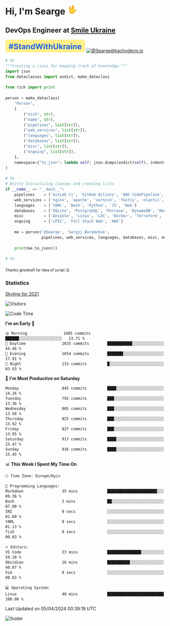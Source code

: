 # Hi, I'm Searge <img src="images/vulcan.webp" style="display: inline-block; margin: 0; height: 2rem" alt="Vulcan salute" />

## DevOps Engineer at [Smile Ukraine](https://smile-ukraine.com/en)

[![Stand With Ukraine](https://raw.githubusercontent.com/vshymanskyy/StandWithUkraine/main/badges/StandWithUkraine.svg)](https://stand-with-ukraine.pp.ua)
<a rel="me" href="https://hachyderm.io/@Searge">![@Searge@hachyderm.io](https://img.shields.io/badge/-@Searge-%232B90D9?logo=mastodon&logoColor=white)</a>

```python
# %%
"""Creating a class for keeping track of knowledge."""
import json
from dataclasses import asdict, make_dataclass

from rich import print

person = make_dataclass(
    "Person",
    [
        ("nick", str),
        ("name", str),
        ("pipelines", list[str]),
        ("web_services", list[str]),
        ("languages", list[str]),
        ("databases", list[str]),
        ("misc", list[str]),
        ("ongoing", list[str]),
    ],
    namespace={"to_json": lambda self: json.dumps(asdict(self), indent=4)},
)

# %%
# @title Initializing classes and creating lists
if __name__ == "__main__":
    pipelines    = ['GitLab Ci', 'GitHub Actions', 'AWS CodePipeline', 'Jenkins']
    web_services = ['nginx', 'apache', 'varnish', 'fastly', 'elastic', 'solr']
    languages    = ['YAML', 'Bash', 'Python', 'JS', 'Web']
    databases    = ['SQLite', 'PostgreSQL', 'Percona', 'DynamoDB', 'Redis']
    misc         = ['Ansible', 'Linux', 'LXC', 'Docker', 'Terraform', 'AWS']
    ongoing      = ['LPIC', 'Full Stack Web', 'AWS']

    me = person('@Searge', 'Sergij Boremchuk',
                pipelines, web_services, languages, databases, misc, ongoing)

    print(me.to_json())

# %%

```

<sub>Thanks @rednafi for idea of script :wink:</sub>

### Statistics

[Skyline for 2021](https://skyline.github.com/Searge/2021)

![Visitors](https://komarev.com/ghpvc/?username=searge&label=Profile%20views&color=0e75b6&style=flat) 
<!--START_SECTION:waka-->
![Code Time](http://img.shields.io/badge/Code%20Time-2%2C448%20hrs%2036%20mins-blue)

**I'm an Early 🐤** 

```text
🌞 Morning                1405 commits        ██████░░░░░░░░░░░░░░░░░░░   23.71 % 
🌆 Daytime                2635 commits        ███████████░░░░░░░░░░░░░░   44.46 % 
🌃 Evening                1654 commits        ███████░░░░░░░░░░░░░░░░░░   27.91 % 
🌙 Night                  233 commits         █░░░░░░░░░░░░░░░░░░░░░░░░   03.93 % 
```
📅 **I'm Most Productive on Saturday** 

```text
Monday                   845 commits         ████░░░░░░░░░░░░░░░░░░░░░   14.26 % 
Tuesday                  792 commits         ███░░░░░░░░░░░░░░░░░░░░░░   13.36 % 
Wednesday                805 commits         ███░░░░░░░░░░░░░░░░░░░░░░   13.58 % 
Thursday                 825 commits         ███░░░░░░░░░░░░░░░░░░░░░░   13.92 % 
Friday                   827 commits         ███░░░░░░░░░░░░░░░░░░░░░░   13.95 % 
Saturday                 917 commits         ████░░░░░░░░░░░░░░░░░░░░░   15.47 % 
Sunday                   916 commits         ████░░░░░░░░░░░░░░░░░░░░░   15.45 % 
```


📊 **This Week I Spent My Time On** 

```text
🕑︎ Time Zone: Europe/Kyiv

💬 Programming Languages: 
Markdown                 35 mins             ██████████████████████░░░   89.36 % 
Bash                     2 mins              ██░░░░░░░░░░░░░░░░░░░░░░░   07.08 % 
INI                      0 secs              ░░░░░░░░░░░░░░░░░░░░░░░░░   01.60 % 
YAML                     0 secs              ░░░░░░░░░░░░░░░░░░░░░░░░░   01.13 % 
fish                     0 secs              ░░░░░░░░░░░░░░░░░░░░░░░░░   00.83 % 

🔥 Editors: 
VS Code                  23 mins             ███████████████░░░░░░░░░░   59.10 % 
Obsidian                 16 mins             ██████████░░░░░░░░░░░░░░░   40.07 % 
Vim                      0 secs              ░░░░░░░░░░░░░░░░░░░░░░░░░   00.83 % 

💻 Operating System: 
Linux                    40 mins             █████████████████████████   100.00 % 
```


 Last Updated on 05/04/2024 00:39:19 UTC
<!--END_SECTION:waka-->

![footer](https://capsule-render.vercel.app/api?type=waving&color=gradient&customColorList=14,21&height=82&section=footer)
